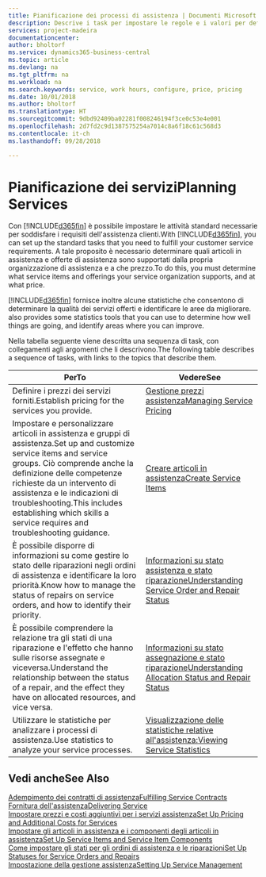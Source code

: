 ```yaml
---
title: Pianificazione dei processi di assistenza | Documenti Microsoft
description: Descrive i task per impostare le regole e i valori per definire i criteri e i processi di assistenza.
services: project-madeira
documentationcenter: 
author: bholtorf
ms.service: dynamics365-business-central
ms.topic: article
ms.devlang: na
ms.tgt_pltfrm: na
ms.workload: na
ms.search.keywords: service, work hours, configure, price, pricing
ms.date: 10/01/2018
ms.author: bholtorf
ms.translationtype: HT
ms.sourcegitcommit: 9dbd92409ba02281f008246194f3ce0c53e4e001
ms.openlocfilehash: 2d7fd2c9d1387575254a7014c8a6f18c61c568d3
ms.contentlocale: it-ch
ms.lasthandoff: 09/28/2018

---
```

# <a name="planning-services"></a><span data-ttu-id="37227-103">Pianificazione dei servizi</span><span class="sxs-lookup"><span data-stu-id="37227-103">Planning Services</span></span>
<span data-ttu-id="37227-104">Con [!INCLUDE[d365fin](includes/d365fin_md.md)] è possibile impostare le attività standard necessarie per soddisfare i requisiti dell'assistenza clienti.</span><span class="sxs-lookup"><span data-stu-id="37227-104">With [!INCLUDE[d365fin](includes/d365fin_md.md)], you can set up the standard tasks that you need to fulfill your customer service requirements.</span></span> <span data-ttu-id="37227-105">A tale proposito è necessario determinare quali articoli in assistenza e offerte di assistenza sono supportati dalla propria organizzazione di assistenza e a che prezzo.</span><span class="sxs-lookup"><span data-stu-id="37227-105">To do this, you must determine what service items and offerings your service organization supports, and at what price.</span></span>   

[!INCLUDE[d365fin](includes/d365fin_md.md)] <span data-ttu-id="37227-106">fornisce inoltre alcune statistiche che consentono di determinare la qualità dei servizi offerti e identificare le aree da migliorare.</span><span class="sxs-lookup"><span data-stu-id="37227-106"> also provides some statistics tools that you can use to determine how well things are going, and identify areas where you can improve.</span></span>
  
<span data-ttu-id="37227-107">Nella tabella seguente viene descritta una sequenza di task, con collegamenti agli argomenti che li descrivono.</span><span class="sxs-lookup"><span data-stu-id="37227-107">The following table describes a sequence of tasks, with links to the topics that describe them.</span></span>   
  
|<span data-ttu-id="37227-108">**Per**</span><span class="sxs-lookup"><span data-stu-id="37227-108">**To**</span></span>|<span data-ttu-id="37227-109">**Vedere**</span><span class="sxs-lookup"><span data-stu-id="37227-109">**See**</span></span>|  
|------------|-------------|  
|<span data-ttu-id="37227-110">Definire i prezzi dei servizi forniti.</span><span class="sxs-lookup"><span data-stu-id="37227-110">Establish pricing for the services you provide.</span></span>|[<span data-ttu-id="37227-111">Gestione prezzi assistenza</span><span class="sxs-lookup"><span data-stu-id="37227-111">Managing Service Pricing</span></span>](service-service-price-management.md)|
|<span data-ttu-id="37227-112">Impostare e personalizzare articoli in assistenza e gruppi di assistenza.</span><span class="sxs-lookup"><span data-stu-id="37227-112">Set up and customize service items and service groups.</span></span> <span data-ttu-id="37227-113">Ciò comprende anche la definizione delle competenze richieste da un intervento di assistenza e le indicazioni di troubleshooting.</span><span class="sxs-lookup"><span data-stu-id="37227-113">This includes establishing which skills a service requires and troubleshooting guidance.</span></span>| [<span data-ttu-id="37227-114">Creare articoli in assistenza</span><span class="sxs-lookup"><span data-stu-id="37227-114">Create Service Items</span></span>](service-how-to-create-service-items.md)|  
|<span data-ttu-id="37227-115">È possibile disporre di informazioni su come gestire lo stato delle riparazioni negli ordini di assistenza e identificare la loro priorità.</span><span class="sxs-lookup"><span data-stu-id="37227-115">Know how to manage the status of repairs on service orders, and how to identify their priority.</span></span>|[<span data-ttu-id="37227-116">Informazioni su stato assistenza e stato riparazione</span><span class="sxs-lookup"><span data-stu-id="37227-116">Understanding Service Order and Repair Status</span></span>](service-service-order-status-and-repair-status.md)|  
|<span data-ttu-id="37227-117">È possibile comprendere la relazione tra gli stati di una riparazione e l'effetto che hanno sulle risorse assegnate e viceversa.</span><span class="sxs-lookup"><span data-stu-id="37227-117">Understand the relationship between the status of a repair, and the effect they have on allocated resources, and vice versa.</span></span>|[<span data-ttu-id="37227-118">Informazioni su stato assegnazione e stato riparazione</span><span class="sxs-lookup"><span data-stu-id="37227-118">Understanding Allocation Status and Repair Status</span></span>](service-allocation-status-and-repair-status.md)|  
|<span data-ttu-id="37227-119">Utilizzare le statistiche per analizzare i processi di assistenza.</span><span class="sxs-lookup"><span data-stu-id="37227-119">Use statistics to analyze your service processes.</span></span> | [<span data-ttu-id="37227-120">Visualizzazione delle statistiche relative all'assistenza:</span><span class="sxs-lookup"><span data-stu-id="37227-120">Viewing Service Statistics</span></span>](service-service-statistics.md) |

## <a name="see-also"></a><span data-ttu-id="37227-121">Vedi anche</span><span class="sxs-lookup"><span data-stu-id="37227-121">See Also</span></span>
[<span data-ttu-id="37227-122">Adempimento dei contratti di assistenza</span><span class="sxs-lookup"><span data-stu-id="37227-122">Fulfilling Service Contracts</span></span>](service-fulfill-service-contracts.md)  
[<span data-ttu-id="37227-123">Fornitura dell'assistenza</span><span class="sxs-lookup"><span data-stu-id="37227-123">Delivering Service</span></span>](service-deliver-service.md)  
[<span data-ttu-id="37227-124">Impostare prezzi e costi aggiuntivi per i servizi assistenza</span><span class="sxs-lookup"><span data-stu-id="37227-124">Set Up Pricing and Additional Costs for Services</span></span>](service-how-setup-service-costs-pricing.md)  
[<span data-ttu-id="37227-125">Impostare gli articoli in assistenza e i componenti degli articoli in assistenza</span><span class="sxs-lookup"><span data-stu-id="37227-125">Set Up Service Items and Service Item Components</span></span>](service-how-setup-service-items.md)  
[<span data-ttu-id="37227-126">Come impostare gli stati per gli ordini di assistenza e le riparazioni</span><span class="sxs-lookup"><span data-stu-id="37227-126">Set Up Statuses for Service Orders and Repairs</span></span>](service-order-repair-status.md)  
[<span data-ttu-id="37227-127">Impostazione della gestione assistenza</span><span class="sxs-lookup"><span data-stu-id="37227-127">Setting Up Service Management</span></span>](service-setup-service.md)  

